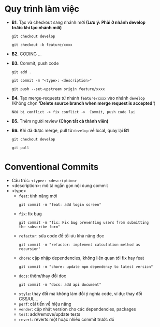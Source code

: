 # Quy trình làm việc

-   **B1.** Tạo và checkout sang nhánh mới **(Lưu ý: Phải ở nhánh develop trước khi tạo nhánh mới)**

    ```
    git checkout develop

    git checkout -b feature/xxxx
    ```

-   **B2.** CODING ...
-   **B3.** Commit, push code

    ```
    git add .

    git commit -m "<type>: <description>"

    git push --set-upstream origin feature/xxxx
    ```

-   **B4.** Tạo merge-requests từ nhánh `feature/xxxx` vào nhánh `develop` (Không chọn **'Delete source branch when merge request is accepted'**)
    ```
    Nếu bị conflict -> fix conflict ->  Commit, push code lại
    ```
-   **B5.** Thêm người review **(Chọn tất cả thành viên)**
-   **B6.** Khi đã được merge, pull từ `develop` về local, quay lại **B1**

    ```
    git checkout develop

    git pull
    ```

# Conventional Commits

-   Cấu trúc: `<type>: <description>`
-   <description\>: mô tả ngắn gọn nội dung commit
-   <type\>
    -   `feat`: tính năng mới
        ```
        git commit -m "feat: add login screen"
        ```
    -   `fix`: fix bug
        ```
        git commit -m "fix: Fix bug preventing users from submitting the subscribe form"
        ```
    -   `refactor`: sửa code để tối ưu khả năng đọc
        ```
        git commit -m "refactor: implement calculation method as recursion"
        ```
    -   `chore`: cập nhập dependencies, không liên quan tới fix hay feat
        ```
        git commit -m "chore: update npm dependency to latest version"
        ```
    -   `docs`: thêm/thay đổi doc
        ```
        git commit -m "docs: add api document"
        ```
    -   `style`: thay đổi mà không làm đổi ý nghĩa code, ví dụ: thay đổi CSS/UI,...
    -   `perf`: cải tiến về hiệu năng
    -   `vender`: cập nhật version cho các dependencies, packages
    -   `test`: add/remove/update tests
    -   `revert`: reverts một hoặc nhiều commit trước đó

